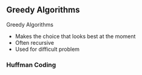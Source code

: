 ## Greedy Algorithms

Greedy Algorithms
- Makes the choice that looks best at the moment
- Often recursive
- Used for difficult problem

### Huffman Coding
